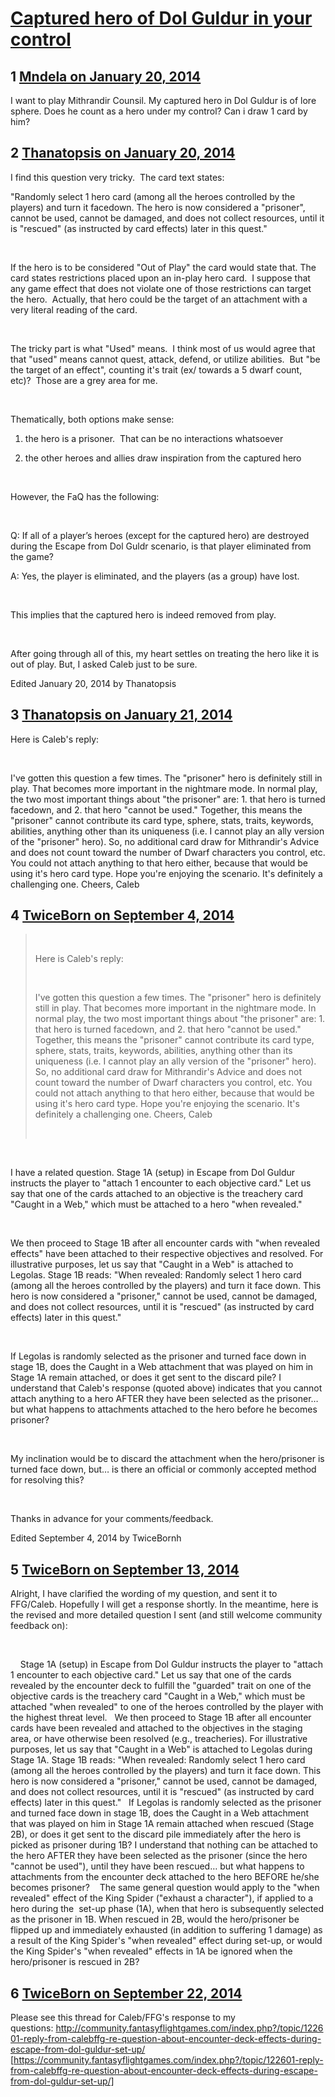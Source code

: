 # [Captured hero of Dol Guldur in your control](https://community.fantasyflightgames.com/topic/97427-captured-hero-of-dol-guldur-in-your-control/)

## 1 [Mndela on January 20, 2014](https://community.fantasyflightgames.com/topic/97427-captured-hero-of-dol-guldur-in-your-control/?do=findComment&comment=959499)

I want to play Mithrandir Counsil. My captured hero in Dol Guldur is of lore sphere. Does he count as a hero under my control? Can i draw 1 card by him?

## 2 [Thanatopsis on January 20, 2014](https://community.fantasyflightgames.com/topic/97427-captured-hero-of-dol-guldur-in-your-control/?do=findComment&comment=959723)

I find this question very tricky.  The card text states:

"Randomly select 1 hero card (among all the heroes controlled by the players) and turn it facedown. The hero is now considered a "prisoner", cannot be used, cannot be damaged, and does not collect resources, until it is "rescued" (as instructed by card effects) later in this quest."

 

If the hero is to be considered "Out of Play" the card would state that. The card states restrictions placed upon an in-play hero card.  I suppose that any game effect that does not violate one of those restrictions can target the hero.  Actually, that hero could be the target of an attachment with a very literal reading of the card.

 

The tricky part is what "Used" means.  I think most of us would agree that that "used" means cannot quest, attack, defend, or utilize abilities.  But "be the target of an effect", counting it's trait (ex/ towards a 5 dwarf count, etc)?  Those are a grey area for me.

 

Thematically, both options make sense:

1) the hero is a prisoner.  That can be no interactions whatsoever

2) the other heroes and allies draw inspiration from the captured hero 

 

However, the FaQ has the following:

 

Q: If all of a player’s heroes (except for the captured hero) are destroyed during the Escape from Dol Guldr scenario, is that player eliminated from the game?

A: Yes, the player is eliminated, and the players (as a group) have lost.

 

This implies that the captured hero is indeed removed from play.

 

After going through all of this, my heart settles on treating the hero like it is out of play. But, I asked Caleb just to be sure.

Edited January 20, 2014 by Thanatopsis

## 3 [Thanatopsis on January 21, 2014](https://community.fantasyflightgames.com/topic/97427-captured-hero-of-dol-guldur-in-your-control/?do=findComment&comment=960757)

Here is Caleb's reply:

 

I've gotten this question a few times. The "prisoner" hero is definitely still in play. That becomes more important in the nightmare mode. In normal play, the two most important things about "the prisoner" are: 1. that hero is turned facedown, and 2. that hero "cannot be used." Together, this means the "prisoner" cannot contribute its card type, sphere, stats, traits, keywords, abilities, anything other than its uniqueness (i.e. I cannot play an ally version of the "prisoner" hero). So, no additional card draw for Mithrandir's Advice and does not count toward the number of Dwarf characters you control, etc. You could not attach anything to that hero either, because that would be using it's hero card type.
Hope you're enjoying the scenario. It's definitely a challenging one.
Cheers,
Caleb

## 4 [TwiceBorn on September 4, 2014](https://community.fantasyflightgames.com/topic/97427-captured-hero-of-dol-guldur-in-your-control/?do=findComment&comment=1248241)

>  
> 
> Here is Caleb's reply:
> 
>  
> 
> I've gotten this question a few times. The "prisoner" hero is definitely still in play. That becomes more important in the nightmare mode. In normal play, the two most important things about "the prisoner" are: 1. that hero is turned facedown, and 2. that hero "cannot be used." Together, this means the "prisoner" cannot contribute its card type, sphere, stats, traits, keywords, abilities, anything other than its uniqueness (i.e. I cannot play an ally version of the "prisoner" hero). So, no additional card draw for Mithrandir's Advice and does not count toward the number of Dwarf characters you control, etc. You could not attach anything to that hero either, because that would be using it's hero card type.
> Hope you're enjoying the scenario. It's definitely a challenging one.
> Cheers,
> Caleb
> 
>  

 

I have a related question. Stage 1A (setup) in Escape from Dol Guldur instructs the player to "attach 1 encounter to each objective card." Let us say that one of the cards attached to an objective is the treachery card "Caught in a Web," which must be attached to a hero "when revealed."

 

We then proceed to Stage 1B after all encounter cards with "when revealed effects" have been attached to their respective objectives and resolved. For illustrative purposes, let us say that "Caught in a Web" is attached to Legolas. Stage 1B reads: "When revealed: Randomly select 1 hero card (among all the heroes controlled by the players) and turn it face down. This hero is now considered a "prisoner," cannot be used, cannot be damaged, and does not collect resources, until it is "rescued" (as instructed by card effects) later in this quest."

 

If Legolas is randomly selected as the prisoner and turned face down in stage 1B, does the Caught in a Web attachment that was played on him in Stage 1A remain attached, or does it get sent to the discard pile? I understand that Caleb's response (quoted above) indicates that you cannot attach anything to a hero AFTER they have been selected as the prisoner… but what happens to attachments attached to the hero before he becomes prisoner?

 

My inclination would be to discard the attachment when the hero/prisoner is turned face down, but… is there an official or commonly accepted method for resolving this?

 

Thanks in advance for your comments/feedback. 

Edited September 4, 2014 by TwiceBornh

## 5 [TwiceBorn on September 13, 2014](https://community.fantasyflightgames.com/topic/97427-captured-hero-of-dol-guldur-in-your-control/?do=findComment&comment=1260582)

Alright, I have clarified the wording of my question, and sent it to FFG/Caleb. Hopefully I will get a response shortly. In the meantime, here is the revised and more detailed question I sent (and still welcome community feedback on):

 

 
 
Stage 1A (setup) in Escape from Dol Guldur instructs the player to "attach 1 encounter to each objective card." Let us say that one of the cards revealed by the encounter deck to fulfill the "guarded" trait on one of the objective cards is the treachery card "Caught in a Web," which must be attached "when revealed" to one of the heroes controlled by the player with the highest threat level.
 
We then proceed to Stage 1B after all encounter cards have been revealed and attached to the objectives in the staging area, or have otherwise been resolved (e.g., treacheries). For illustrative purposes, let us say that "Caught in a Web" is attached to Legolas during Stage 1A. Stage 1B reads: "When revealed: Randomly select 1 hero card (among all the heroes controlled by the players) and turn it face down. This hero is now considered a "prisoner," cannot be used, cannot be damaged, and does not collect resources, until it is "rescued" (as instructed by card effects) later in this quest."
 
If Legolas is randomly selected as the prisoner and turned face down in stage 1B, does the Caught in a Web attachment that was played on him in Stage 1A remain attached when rescued (Stage 2B), or does it get sent to the discard pile immediately after the hero is picked as prisoner during 1B? I understand that nothing can be attached to the hero AFTER they have been selected as the prisoner (since the hero "cannot be used"), until they have been rescued… but what happens to attachments from the encounter deck attached to the hero BEFORE he/she becomes prisoner? 
 
The same general question would apply to the "when revealed" effect of the King Spider ("exhaust a character"), if applied to a hero during the  set-up phase (1A), when that hero is subsequently selected as the prisoner in 1B. When rescued in 2B, would the hero/prisoner be flipped up and immediately exhausted (in addition to suffering 1 damage) as a result of the King Spider's "when revealed" effect during set-up, or would the King Spider's "when revealed" effects in 1A be ignored when the hero/prisoner is rescued in 2B? 

## 6 [TwiceBorn on September 22, 2014](https://community.fantasyflightgames.com/topic/97427-captured-hero-of-dol-guldur-in-your-control/?do=findComment&comment=1272050)

Please see this thread for Caleb/FFG's response to my questions: http://community.fantasyflightgames.com/index.php?/topic/122601-reply-from-calebffg-re-question-about-encounter-deck-effects-during-escape-from-dol-guldur-set-up/ [https://community.fantasyflightgames.com/index.php?/topic/122601-reply-from-calebffg-re-question-about-encounter-deck-effects-during-escape-from-dol-guldur-set-up/]

